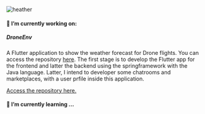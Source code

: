 ![heather](https://raw.githubusercontent.com/jrdutra/jrdutra/main/header.png)




<!--
**jrdutra/jrdutra** is a ✨ _special_ ✨ repository because its `README.md` (this file) appears on your GitHub profile.

Here are some ideas to get you started:
-->

#### 🔭 I’m currently working on:

##### DroneEnv 

A Flutter application to show the weather forecast for Drone flights. You can access the repository [here](https://github.com/jrdutra/droneenv).
The first stage is to develop the Flutter app for the frontend and latter the backend using the springframework with the Java language.
Latter, I intend to developer some chatrooms and marketplaces, with a user prfile inside this application.

[Access the repository here.](https://github.com/jrdutra/droneenv)
	

#### 🌱 I’m currently learning ...

<!--
- 👯 I’m looking to collaborate on ...
- 🤔 I’m looking for help with ...
- 💬 Ask me about ...
- 📫 How to reach me: ...
- 😄 Pronouns: ...
- ⚡ Fun fact: ...
-->
